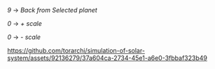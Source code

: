 *9* -> *Back from Selected planet*


*0* -> *+ scale*


*0* -> *- scale*




https://github.com/torarchi/simulation-of-solar-system/assets/92136279/37a604ca-2734-45e1-a6e0-3fbbaf323b49

